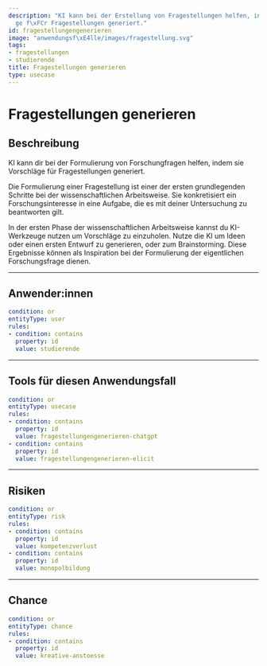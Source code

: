 ```yaml
---
description: "KI kann bei der Erstellung von Fragestellungen helfen, indem sie Vorschl\xE4\
  ge f\xFCr Fragestellungen generiert."
id: fragestellungengenerieren
image: "anwendungsf\xE4lle/images/fragestellung.svg" 
tags:
- fragestellungen
- studierende
title: Fragestellungen generieren
type: usecase
---
```




# Fragestellungen generieren

## Beschreibung

KI kann dir bei der Formulierung von Forschungfragen helfen, indem sie Vorschläge für Fragestellungen generiert.

Die Formulierung einer Fragestellung ist einer der ersten grundlegenden Schritte bei der wissenschaftlichen Arbeitsweise. Sie konkretisiert ein Forschungsinteresse in eine Aufgabe, die es mit deiner Untersuchung zu beantworten gilt.

In der ersten Phase der wissenschaftlichen Arbeitsweise kannst du KI-Werkzeuge nutzen um Vorschläge zu einzuholen. Nutze die KI um Ideen oder einen ersten Entwurf zu generieren, oder zum Brainstorming. Diese Ergebnisse können als Inspiration bei der Formulierung der eigentlichen Forschungsfrage dienen.

---

## Anwender:innen

```yaml
condition: or
entityType: user
rules:
- condition: contains
  property: id
  value: studierende
```

---

## Tools für diesen Anwendungsfall

```yaml
condition: or
entityType: usecase
rules:
- condition: contains
  property: id
  value: fragestellungengenerieren-chatgpt
- condition: contains
  property: id
  value: fragestellungengenerieren-elicit
```

---

## Risiken

```yaml
condition: or
entityType: risk
rules:
- condition: contains
  property: id
  value: kompetenzverlust
- condition: contains
  property: id
  value: monopolbildung
```

---

## Chance

```yaml
condition: or
entityType: chance
rules:
- condition: contains
  property: id
  value: kreative-anstoesse
```

